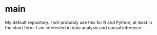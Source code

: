 # main
My default repository. I will probably use this for R and Python, at least in the short term. I am interested in data analysis and causal inference.
